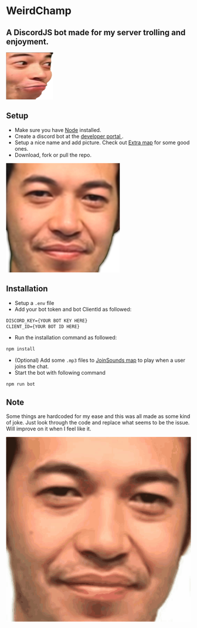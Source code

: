 # WeirdChamp
## A DiscordJS bot made for my server trolling and enjoyment.
![PauseChamp](/Extra/PauseChamp.png)

## Setup

* Make sure you have [Node](https://nodejs.org/en/) installed.
* Create a discord bot at the [developer portal ](https://discord.com/developers/applications).
* Setup a nice name and add picture. Check out [Extra map](/Extra) for some good ones.
* Download, fork or pull the repo.

![WeirdChamp](/Extra/WeirdChamp.png)

## Installation

* Setup a `.env` file
* Add your bot token and bot ClientId as followed:
```.env
DISCORD_KEY={YOUR BOT KEY HERE}
CLIENT_ID={YOUR BOT ID HERE}
```
* Run the installation command as followed:
```bash
npm install
```
* (Optional) Add some `.mp3` files to [JoinSounds map](/JoinSounds) to play when a user joins the chat.
* Start the bot with following command
```bash
npm run bot
```

## Note

Some things are hardcoded for my ease and this was all made as some kind of joke. Just look through the code and replace what seems to be the issue. Will improve on it when I feel like it. 

![WeirdChamp blinking](/Extra/WeirdChampBlink.gif)
